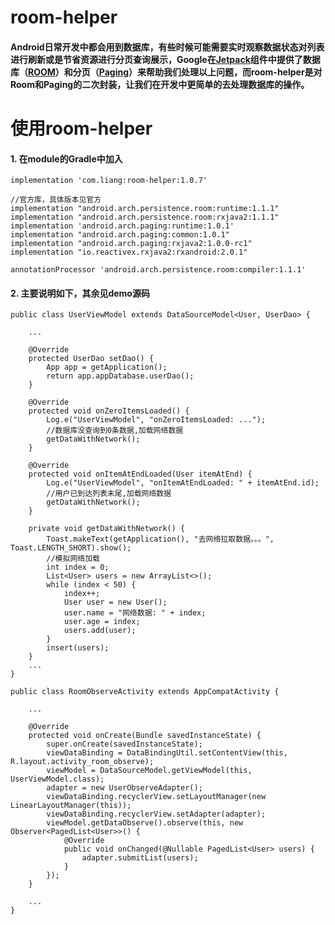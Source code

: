 # room-helper

#### Android日常开发中都会用到数据库，有些时候可能需要实时观察数据状态对列表进行刷新或是节省资源进行分页查询展示，Google在[Jetpack](https://github.com/18317084205/InjectTest)组件中提供了数据库（[ROOM](https://developer.android.google.cn/topic/libraries/architecture/room)）和分页（[Paging](https://developer.android.google.cn/topic/libraries/architecture/paging/)）来帮助我们处理以上问题，而room-helper是对Room和Paging的二次封装，让我们在开发中更简单的去处理数据库的操作。

# 使用room-helper
#### 1. 在module的Gradle中加入
```
implementation 'com.liang:room-helper:1.0.7'

//官方库，具体版本见官方
implementation "android.arch.persistence.room:runtime:1.1.1"
implementation "android.arch.persistence.room:rxjava2:1.1.1"
implementation 'android.arch.paging:runtime:1.0.1'
implementation "android.arch.paging:common:1.0.1"
implementation "android.arch.paging:rxjava2:1.0.0-rc1"
implementation "io.reactivex.rxjava2:rxandroid:2.0.1"

annotationProcessor 'android.arch.persistence.room:compiler:1.1.1'
```

#### 2. 主要说明如下，其余见demo源码
```
public class UserViewModel extends DataSourceModel<User, UserDao> {

    ...

    @Override
    protected UserDao setDao() {
        App app = getApplication();
        return app.appDatabase.userDao();
    }

    @Override
    protected void onZeroItemsLoaded() {
        Log.e("UserViewModel", "onZeroItemsLoaded: ...");
        //数据库没查询到0条数据,加载网络数据
        getDataWithNetwork();
    }

    @Override
    protected void onItemAtEndLoaded(User itemAtEnd) {
        Log.e("UserViewModel", "onItemAtEndLoaded: " + itemAtEnd.id);
        //用户已到达列表末尾,加载网络数据
        getDataWithNetwork();
    }

    private void getDataWithNetwork() {
        Toast.makeText(getApplication(), "去网络拉取数据。。。", Toast.LENGTH_SHORT).show();
        //模拟网络加载
        int index = 0;
        List<User> users = new ArrayList<>();
        while (index < 50) {
            index++;
            User user = new User();
            user.name = "网络数据: " + index;
            user.age = index;
            users.add(user);
        }
        insert(users);
    }
    ...
}
```

```
public class RoomObserveActivity extends AppCompatActivity {

    ...

    @Override
    protected void onCreate(Bundle savedInstanceState) {
        super.onCreate(savedInstanceState);
        viewDataBinding = DataBindingUtil.setContentView(this, R.layout.activity_room_observe);
        viewModel = DataSourceModel.getViewModel(this, UserViewModel.class);
        adapter = new UserObserveAdapter();
        viewDataBinding.recyclerView.setLayoutManager(new LinearLayoutManager(this));
        viewDataBinding.recyclerView.setAdapter(adapter);
        viewModel.getDataObserve().observe(this, new Observer<PagedList<User>>() {
            @Override
            public void onChanged(@Nullable PagedList<User> users) {
                adapter.submitList(users);
            }
        });
    }

    ...
}
```
